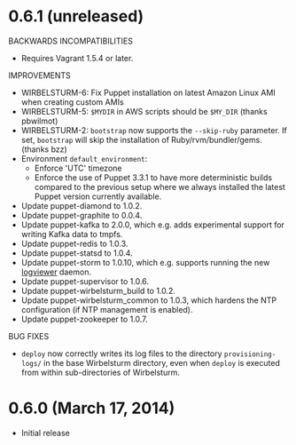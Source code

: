 # 0.6.1 (unreleased)

BACKWARDS INCOMPATIBILITIES

* Requires Vagrant 1.5.4 or later.

IMPROVEMENTS

* WIRBELSTURM-6: Fix Puppet installation on latest Amazon Linux AMI when creating custom AMIs
* WIRBELSTURM-5: `$MYDIR` in AWS scripts should be `$MY_DIR` (thanks pbwilmot)
* WIRBELSTURM-2: `bootstrap` now supports the `--skip-ruby` parameter.  If set, `bootstrap` will skip the installation
  of Ruby/rvm/bundler/gems. (thanks bzz)
* Environment `default_environment`:
    * Enforce 'UTC' timezone
    * Enforce the use of Puppet 3.3.1 to have more deterministic builds compared to the previous setup where we always
      installed the latest Puppet version currently available.
* Update puppet-diamond to 1.0.2.
* Update puppet-graphite to 0.0.4.
* Update puppet-kafka to 2.0.0, which e.g. adds experimental support for writing Kafka data to tmpfs.
* Update puppet-redis to 1.0.3.
* Update puppet-statsd to 1.0.4.
* Update puppet-storm to 1.0.10, which e.g. supports running the new
  [logviewer](http://storm.incubator.apache.org/2013/12/08/storm090-released.html) daemon.
* Update puppet-supervisor to 1.0.6.
* Update puppet-wirbelsturm_build to 1.0.2.
* Update puppet-wirbelsturm_common to 1.0.3, which hardens the NTP configuration (if NTP management is enabled).
* Update puppet-zookeeper to 1.0.7.

BUG FIXES

* `deploy` now correctly writes its log files to the directory `provisioning-logs/` in the base Wirbelsturm directory,
  even when `deploy` is executed from within sub-directories of Wirbelsturm.


# 0.6.0 (March 17, 2014)

* Initial release
